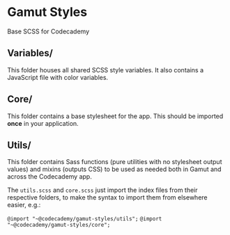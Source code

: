 # Gamut Styles

Base SCSS for Codecademy

## Variables/

This folder houses all shared SCSS style variables.
It also contains a JavaScript file with color variables.

## Core/

This folder contains a base stylesheet for the app.
This should be imported **once** in your application.

## Utils/

This folder contains Sass functions (pure utilities with no stylesheet output values) and mixins (outputs CSS)
to be used as needed both in Gamut and across the Codecademy app.

The `utils.scss` and `core.scss` just import the index files from their respective folders, to make the syntax to import them from elsewhere easier, e.g.:

`@import "~@codecademy/gamut-styles/utils";`
`@import "~@codecademy/gamut-styles/core";`
